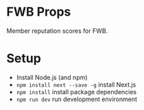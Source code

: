 # FWB Props

Member reputation scores for FWB.

# Setup

- Install Node.js (and npm)
- `npm install next --save -g` install Next.js
- `npm install` install package dependencies
- `npm run dev` run development environment
